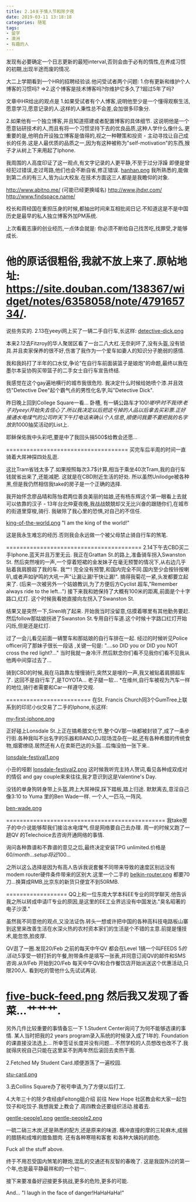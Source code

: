 ```yaml
---
title: 2.14关于情人节和除夕夜
date: 2019-03-11 13:18:18
categories: 随笔
tags: 
- 留学
- 澳洲
- 有趣的人
---
```

发现有必要确定一个日志更新的最短interval,否则会由于必有的惰性,在养成习惯的初期,出现半途而废的情况.

大二上学期看到一个HR的招聘经验谈.他问受试者两个问题:
1.你有更新和维护个人博客的习惯吗?
=>2.这个博客是技术博客吗?你维护它多久了?超过5年了吗?

文章中HR给出的观点是
1.如果受试者有个人博客,说明他至少是一个懂得观察生活,愿意学习,愿意记录的人.这样的人秉性总不会差,会加很多印象分.

2.如果他有一个独立博客,并且知道搭建或者配置博客的具体细节.
这说明他是一个愿意钻研技术的人,而且有将一个习惯坚持下去的优良品质,这种人学什么像什么.更重要的是,他明白开设独立博客是值得的,视之一种鞭策和投资 - 主动寻找让自己成长的任务.这是人最优质的品质之一,因为有这种被称为"self-motivation"的东西,猴子才从树上下来用起了Iphone.

我周围的人高度印证了这一观点,有文字记录的人更平静,不至于过分浮躁
即便是曾经犯过错误,走过弯路,他们也会不断自省,修正错误.
[hanhan.png](/2-14关于情人节和除夕夜/hanhan.png)
我所熟悉的,能做到第二点的有三人,皆为山大校友.在技术方面这三人都是是我瞻仰的对象.

http://www.abitno.me/ (可能已经更换域名)
http://www.jhdxr.com/
http://www.findspace.name/

校长和蒋经国在重担压身的时候,都抽出时间来互相批阅日记.不知道这是不是中国历史是最早的私人独立博客外加PM系统.

上次看戴志康的创业经历,一点体会就是:
你必须不断给自己找苦吃,找罪受,才能够成长.

他的原话很粗俗,我就不放上来了.原帖地址:
https://site.douban.com/138367/widget/notes/6358058/note/479165734/.
========================================
说些务实的.
2.13在yeeyi网上买了一辆二手自行车,长这样:
[detective-dick.png](/2-14关于情人节和除夕夜/detective-dick.png)

本来2.12去Fitzroy的华人聚居区看了一台二八大杠.无奈刹坏了,没有头盔,没有锁具.并且卖家保养的很不好,伤害了我作为一个爱车如妻人的知识分子脆弱的感情.

我和我妈打了半年的口水仗,争论"在自行车前面装篮子是娘炮"的命题,最终以我在墨尔本妥协购买带篮子的二手女士自行车宣告终结.

我感觉在这个gay遍地横行的城市我很危险.
我决定什么时候给她喷个漆.并且效仿"Detective Dee"起个霸气点的男性化名字,叫"Detective Dick".

昨日晚上回到College Square一看...
卧槽, 有一辆公路车才100$!
嗟呼!时不我待!老子对yeeyi开始失去信心了.
所以我决定以后把这亏掉的人品以后拿去买彩票.
正好接通水电煤气的公司昨天下午打电话来确认个人信息,顺便问我要不要把我的名字放到1000$抽奖活动的List上.

耶稣保佑我中头彩吧,要是中了我回头捐500$给教会还愿...

====================================
买完车后半周的时间一直骑着大屌神探四处乱逛.

这比Tram省钱太多了.如果按照每次3.7$计算,相当于乘坐40次Tram,我的自行车钱就省出来了,还能减肥.
这就是在CBD附近生活的好处.
所以虽然Unilodge被各种黑,但是我仍然相信我take的房子是一个正确的选择.

我开始怀念廖品晴和陈怡君两位善良美丽的姑娘,还有杨东辉这个第一眼看上去就可以依靠的汉子 - 13年台北仲夏夜晚,我战战兢兢却又无比兴奋的跟随你们,在城市的街道里穿梭,骑行.
我破除了我心里的恐惧,对自己的不信任.

[king-of-the-world.png](/2-14关于情人节和除夕夜/king-of-the-world.png)
"I am the king of the world!"

这是我永生难忘的经历.否则我会永远做一个被父母禁止骑自行车的煞笔.

========================================
2.14下午去CBD买二手Iphone.蓝天并且万里无云.
我正在Grattan St.的路上,准备骑车拐入Swanston St.
然后突然嗖的一声,一个穿着短裙的金发妹子在毫无预警的情况下,从右边几乎贴着我肩膀超了我的车.
我艹!
完全没有预警,和国内完全不同.国内至少会按铃按喇叭,或者声如驴鸣的大吼一声"让漏让漏!干快让漏!".
搞得我菊花一紧,头发都要立起来了.
(后来一次被另外一个姑娘教训,为了方便后方Cyclist 超车,"Remember always ride to the left...")
接下来我和她保持了大概有100米的距离,前面是个十字路口,红灯.
这个时候我看她直接向左拐入了Swanston St.

结果又是突然一下,Siren响了起来.
开始我当时没留意,估摸着哪里有其他勤务要赶.然后follow那姑娘拐进了Swanston St.专用自行车道.这个时候十字路口红灯开始闪烁,但是还是红灯.

过了一会儿看见前面一辆警车和那姑娘的自行车排在一起.
经过的时候听见Police officer问了那妹子很长一段话 ,关键一句是:
"....so DID you or DID you NOT cross the red light?..."
当时我就一身冷汗.然后默念你们看不见我你们看不见我从他两中间穿过去了...

骑到CBD的时候,我在马路靠左慢慢骑行,突然又是嗖的一声,我又被贴着肩膀超车了.
这回不是自行车了,是TOYOTA...
老子腿一软...
*在维州,自行车被视为汽车一样的地位,骑行者需要和Car一样遵守交规.

=========================
在St. Francis Church同3个GumTree上联系到的印尼小伙交易了二手的Iphone,长这样:

[my-first-iphone.png](/2-14关于情人节和除夕夜/my-first-iphone.png)

正好碰上Lonsdale St.上正在搞希腊文化节,整个QV那一块都被封锁了,成了一条步行街.各种我叫不出名字的乐器和BAND,DJ现场混杂在一起,还有各种希腊的传统食物,烟雾缭绕.居然还有人在卖斯巴达的头盔...后悔没拍一张下来..



[lonsdale-festival1.png](/2-14关于情人节和除夕夜/lonsdale-festival1.png)

小丑的哑剧
[lonsdale-festival2.png](/2-14关于情人节和除夕夜/lonsdale-festival2.png)
这时候我听完主持人贺词,看见各种成双成对的情侣 and gay couple来来往往,我才意识到这是Valentine's Day.

没钱的单身狗转身带上头盔,跨上大屌神探,踩下踏板,踏上归途.
默默离去,意淫自己像3:10 to Yuma 里的Ben Wade一样.
一个人,一匹马,一阵风.

[ben-wade.png](/2-14关于情人节和除夕夜/ben-wade.png)

===============================================
我take房子的中介说能够帮我们接洽水电煤气.但是网络要自己去办理.
周一的时候又跑了一趟QV 的Telechoice去咨询开通网络的事情.

询问各种靠谱和不靠谱的意见之后,最终决定安装TPG unlimited.价格是60$/month...setup将近100$...

之所以这么选择是因为有高人告诉我说套餐不同带来导致的速度区别远没有modem router硬件条件带来的区别大.这里一个二手的
[belkin-router.png](/2-14关于情人节和除夕夜/belkin-router.png)
都要70刀...换算成RMB,比京东的新货只便宜不到50RMB.

==================
QQ上和一位东南大学本科EE专业的同学聊天.他告诉我之所以转成申请IT专业的原因,是这里的EE工业界远没有中国发达."臭名昭著的电子沙漠."

虽然我不同意他的观点,又没法证伪.转头一想或许把中国的各种高科技电路板山寨到这里来改善生活在水深火热的农村资本家们的生活是个不错的主意.前提是懂技术,能忽悠,脸皮厚.

QV逛了一圈.发现20/Feb 之前的每天中午QV 都会在Level 1搞一个叫FEEDS $5的活动,$5享受一顿打折的午餐,附带条件是填写一张表,并同意订阅QV的邮件和SMS咨询.从9/Feb 开始到20/Feb 每天中午QV和合作餐饮店开始派送这个优惠活动,只限200人.
看到吃的管他什么先试试再说.

[five-buck-feed.png](/2-14关于情人节和除夕夜/five-buck-feed.png)
然后我又发现了香菜...艹艹艹.
=============================================
另外几件比较重要的事情备忘一下
1.Student Center询问了为何不能够选课的事情.
某人当时把我的2 years program录入系统的时候录入成了1年的.
Foundation的课直接没法选上...
所幸签证长度并没有问题...
不然学校的人员想改也改不了.我就得庆祝自己只能在这里呆不到两年然后滚回去卖热干面.

2.Fetched My Student Card.顺便游荡了一遍校园.

[stu-card.png](/2-14关于情人节和除夕夜/stu-card.png)

3.去Collins Square办了税号申请,为了方便以后打工.

4.大年三十的除夕夜经由Feitong姐介绍 前往 New Hope 社区教会和大家一起包饺子和吃饺子.我想我爱上教会了.周四教会还要组织活动.接着去.


[gentle-people1.png](/2-14关于情人节和除夕夜/gentle-people1.png)
[gentle-people2.png](/2-14关于情人节和除夕夜/gentle-people2.png)

一硫二硝三木炭,还是熟悉的配方,还是原来的味道.
横冲直撞的摩的三轮麻木,成捆的腊肠和成堆的腊鱼腊肉.
还有各种寒暄和客套 和各种大姨妈的颜色.

Fuck all the stuff above.

终于不用忍受国内煞笔的鞭炮,混乱的交通还有反智的春晚了.
这是我国外过的第一个年,也是最平静最祥和的一个初一.

接下来要准备好迎接更多挑战,更多的危险,更多的可能.

And...
"I laugh in the face of danger!HaHaHaHa!"
